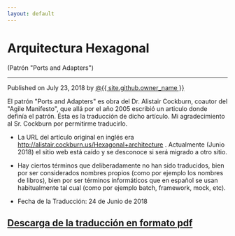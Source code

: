 ```yaml
---
layout: default
---
```


<div id="title">
<h1>Arquitectura Hexagonal</h1>
<p>(Patrón "Ports and Adapters")</p>
<hr>
<span class="credits right">Published on July 23, 2018 by <a href="{{ site.github.owner_url }}">@{{ site.github.owner_name }}</a></span>
</div>

El patrón "Ports and Adapters" es obra del Dr. Alistair Cockburn, coautor del "Agile Manifesto", que allá por el año 2005 escribió un articulo donde definía el patrón. Ésta es la traducción de dicho artículo. Mi agradecimiento al Sr. Cockburn por permitirme traducirlo.

- La URL del artículo original en inglés era http://alistair.cockburn.us/Hexagonal+architecture . Actualmente (Junio 2018) el sitio web está caído y se desconoce si será migrado a otro sitio.

- Hay ciertos términos que deliberadamente no han sido traducidos, bien por ser considerados nombres propios (como por ejemplo los nombres de libros), bien por ser términos informáticos que en español se usan habitualmente tal cual (como por ejemplo batch, framework, mock, etc).

- Fecha de la Traducción: 24 de Junio de 2018

## [Descarga de la traducción en formato pdf](https://jmgarridopaz.github.io/content/hexagonalarchitecturespanish.pdf)
